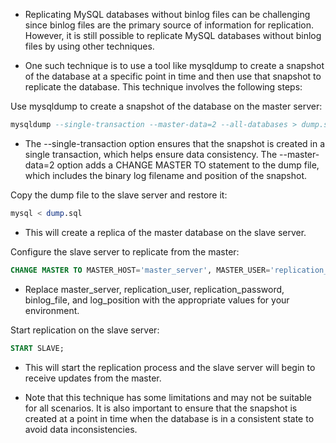 * Replicating MySQL databases without binlog files can be challenging since binlog files are the primary source of information for replication. However, it is still possible to replicate MySQL databases without binlog files by using other techniques.

* One such technique is to use a tool like mysqldump to create a snapshot of the database at a specific point in time and then use that snapshot to replicate the database. This technique involves the following steps:

Use mysqldump to create a snapshot of the database on the master server:

```sql
mysqldump --single-transaction --master-data=2 --all-databases > dump.sql
```

* The --single-transaction option ensures that the snapshot is created in a single transaction, which helps ensure data consistency. The --master-data=2 option adds a CHANGE MASTER TO statement to the dump file, which includes the binary log filename and position of the snapshot.

Copy the dump file to the slave server and restore it:

```sql
mysql < dump.sql
```

* This will create a replica of the master database on the slave server.

Configure the slave server to replicate from the master:

```sql
CHANGE MASTER TO MASTER_HOST='master_server', MASTER_USER='replication_user', MASTER_PASSWORD='replication_password', MASTER_LOG_FILE='binlog_file', MASTER_LOG_POS=log_position;
```

* Replace master_server, replication_user, replication_password, binlog_file, and log_position with the appropriate values for your environment.

Start replication on the slave server:

```sql
START SLAVE;
```

* This will start the replication process and the slave server will begin to receive updates from the master.

* Note that this technique has some limitations and may not be suitable for all scenarios. It is also important to ensure that the snapshot is created at a point in time when the database is in a consistent state to avoid data inconsistencies.



































